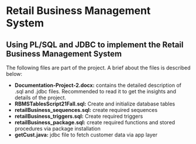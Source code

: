 # Retail Business Management System

## Using PL/SQL and JDBC to implement the Retail Business Management System

The following files are part of the project. A brief about the files is described below:

* **Documentation-Project-2.docx:** contains the detailed description of .sql and .jdbc files. Recommended to read it to get the insights and details of the project. 
* **RBMSTablesScript21Fall.sql:** Create and initialize database tables 
* **retailBusiness_sequences.sql:** create required sequences 
* **retailBusiness_triggers.sql:** Create required triggers 
* **retailBusiness_package.sql:** create required functions and stored procedures via package installation 
* **getCust.java:** jdbc file to fetch customer data via app layer 
